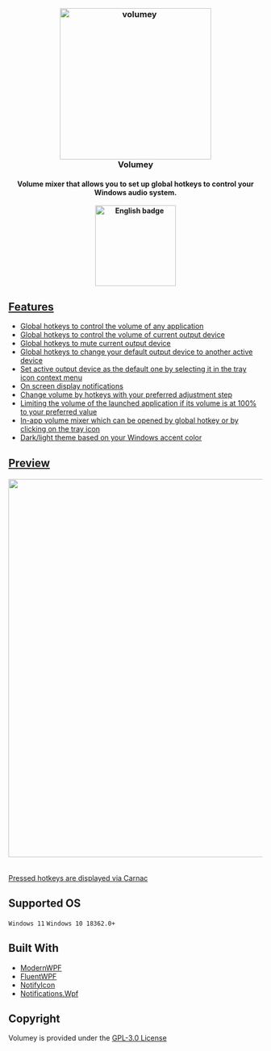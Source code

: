 
<h3 align="center">
  <br>
  <img width="300" src="https://i.imgur.com/yBMXIUz.png" alt="volumey">
  <br>
  Volumey
</h3>
<h4 align="center">
  Volume mixer that allows you to set up global hotkeys to control your Windows audio system. 
  <br>
  <br>
  <a href='//www.microsoft.com/store/apps/9mzcq03mx0s3?cid=storebadge&ocid=badge'>
      <img width="160" src='https://developer.microsoft.com/store/badges/images/English_get-it-from-MS.png' alt='English badge' 
  </a>
</h4>

## Features
- Global hotkeys to control the volume of any application
- Global hotkeys to control the volume of current output device
- Global hotkeys to mute current output device
- Global hotkeys to change your default output device to another active device
- Set active output device as the default one by selecting it in the tray icon context menu
- On screen display notifications
- Change volume by hotkeys with your preferred adjustment step
- Limiting the volume of the launched application if its volume is at 100% to your preferred value
- In-app volume mixer which can be opened by global hotkey or by clicking on the tray icon
- Dark/light theme based on your Windows accent color

## Preview
<h6> 
  <img height="750" src="https://i.imgur.com/yyA8Q0d.gif">
</h6>
  Pressed hotkeys are displayed via <a href="https://github.com/Code52/carnac">Carnac</a>

## Supported OS
`Windows 11` `Windows 10 18362.0+`

## Built With
- [ModernWPF](https://github.com/Kinnara/ModernWpf)
- [FluentWPF](https://github.com/sourcechord/FluentWPF)
- [NotifyIcon](https://github.com/hardcodet/wpf-notifyicon)
- [Notifications.Wpf](https://github.com/Platonenkov/Notification.Wpf)

## Copyright
Volumey is provided under the [GPL-3.0 License](https://github.com/G-Stas/Volumey/blob/main/LICENSE)

